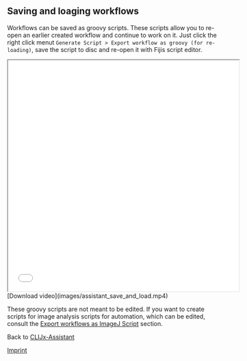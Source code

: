 ## Saving and loaging workflows
Workflows can be saved as groovy scripts. These scripts allow you to re-open an earlier created workflow and continue to
work on it. 
Just click the right click menut `Generate Script > Export workflow as groovy (for re-loading)`, 
save the script to disc and re-open it with Fijis script editor.

<iframe src="images/assistant_save_and_load.mp4" width="540" height="540"></iframe>
[Download video](images/assistant_save_and_load.mp4)

These groovy scripts are not meant to be edited. If you want to create scripts for image analysis scripts for automation,
which can be edited, consult the [Export workflows as ImageJ Script](https://clij.github.io/assistant/macro_export) section.

Back to [CLIJx-Assistant](https://clij.github.io/assistant)

[Imprint](https://clij.github.io/imprint)